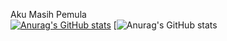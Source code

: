 Aku Masih Pemula <br>
[![Anurag's GitHub stats](https://github-readme-stats.vercel.app/api?username=hylmithecoder&show_icons=true&theme=gruvbox)](https://github.com/hylmithecoder/github-readme-stats)
[![Anurag's GitHub stats](https://github-readme-stats.vercel.app/api/top-langs/?username=hylmithecoder&layout=pie)
